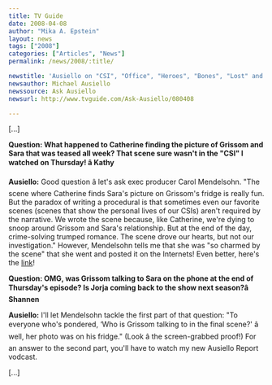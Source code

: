 ```yaml
---
title: TV Guide
date: 2008-04-08
author: "Mika A. Epstein"
layout: news
tags: ["2008"]
categories: ["Articles", "News"]
permalink: /news/2008/:title/

newstitle: 'Ausiello on "CSI", "Office", "Heroes", "Bones", "Lost" and More!'
newsauthor: Michael Ausiello  
newssource: Ask Ausiello  
newsurl: http://www.tvguide.com/Ask-Ausiello/080408  

---
```


[...]

**Question: What happened to Catherine finding the picture of Grissom and Sara that was teased all week? That scene sure wasn't in the "CSI" I watched on Thursday! â Kathy**

**Ausiello:** Good question â let's ask exec producer Carol Mendelsohn. "The scene where Catherine finds Sara's picture on Grissom's fridge is really fun. But the paradox of writing a procedural is that sometimes even our favorite scenes (scenes that show the personal lives of our CSIs) aren't required by the narrative. We wrote the scene because, like Catherine, we're dying to snoop around Grissom and Sara's relationship. But at the end of the day, crime-solving trumped romance. The scene drove our hearts, but not our investigation." However, Mendelsohn tells me that she was "so charmed by the scene" that she went and posted it on the Internets! Even better, here's the [link](http://www.youtube.com/watch?v=7nyTQBE7vCI)!

**Question: OMG, was Grissom talking to Sara on the phone at the end of Thursday's episode? Is Jorja coming back to the show next season?â Shannen**

**Ausiello:** I'll let Mendelsohn tackle the first part of that question: "To everyone who's pondered, &#8216;Who is Grissom talking to in the final scene?' â well, her photo was on his fridge." (Look â the screen-grabbed proof!) For an answer to the second part, you'll have to watch my new Ausiello Report vodcast. 

[...]

